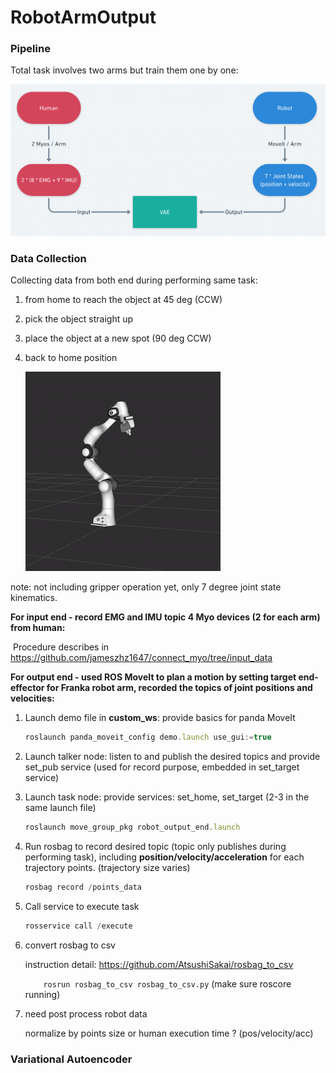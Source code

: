# RobotArmOutput

### Pipeline

Total task involves two arms but train them one by one: 

![pipline](pipline.png)

### Data Collection

Collecting data from both end during performing same task: 

1. from home to reach the object at 45 deg (CCW)

2. pick the object straight up

3. place the object at a new spot (90 deg CCW)

4. back to home position

   ![move_task](move_task.gif)

note: not including gripper operation yet, only 7 degree joint state kinematics.

**For input end - record EMG and IMU topic 4 Myo devices (2 for each arm) from human:**

​	Procedure describes in https://github.com/jameszhz1647/connect_myo/tree/input_data

**For output end - used ROS MoveIt to plan a motion by setting target end-effector for Franka robot arm, recorded the topics of joint positions and velocities:**

1. Launch demo file in **custom_ws**: provide basics for panda MoveIt 

   ```jsx
   roslaunch panda_moveit_config demo.launch use_gui:=true
   ```

2. Launch talker node: listen to and publish the desired topics and provide set_pub service (used for record purpose, embedded in set_target service)

3. Launch task node: provide services: set_home, set_target  (2-3 in the same launch file)

   ```jsx
   roslaunch move_group_pkg robot_output_end.launch 
   ```

4. Run rosbag to record desired topic (topic only publishes during performing task), including **position/velocity/acceleration** for each trajectory points. (trajectory size varies)

   ```jsx
   rosbag record /points_data
   ```

5. Call service to execute task

   ```jsx
   rosservice call /execute 
   ```

6. convert rosbag to csv

   instruction detail: https://github.com/AtsushiSakai/rosbag_to_csv

   `	rosrun rosbag_to_csv rosbag_to_csv.py` (make sure roscore running)


7. need post process robot data

   normalize by points size or human execution time ? (pos/velocity/acc) 

### Variational Autoencoder



